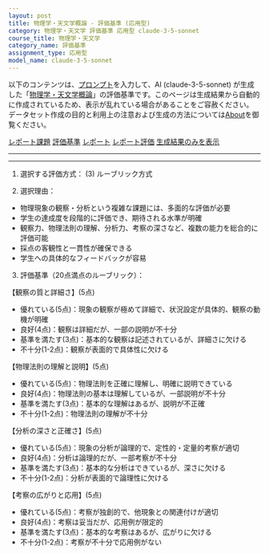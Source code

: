 ```yaml
---
layout: post
title: 物理学・天文学概論 - 評価基準 (応用型)
category: 物理学・天文学 評価基準 応用型 claude-3-5-sonnet
course_title: 物理学・天文学
category_name: 評価基準
assignment_type: 応用型
model_name: claude-3-5-sonnet
---
```


以下のコンテンツは、[プロンプト](https://github.com/takedatoshiyuki/synthetic_assignments/tree/main/generated/物理学・天文学/claude-3-5-sonnet/prompt_評価基準-応用型.md)を入力して、AI (claude-3-5-sonnet) が生成した「[物理学・天文学概論](/contents/物理学・天文学/)」の評価基準です。このページは生成結果から自動的に作成されているため、表示が乱れている場合があることをご容赦ください。
データセット作成の目的と利用上の注意および生成の方法については[About](/About)を御覧ください。

[レポート課題](../レポート課題-応用型)
[評価基準](../評価基準-応用型)
[レポート](../レポート-応用型)
[レポート評価](../レポート評価-応用型)
[生成結果のみを表示](https://github.com/takedatoshiyuki/synthetic_assignments/tree/main/generated/物理学・天文学/claude-3-5-sonnet/評価基準-応用型.md)
  

***
***
  
1. 選択する評価方式：
(3) ルーブリック方式

2. 選択理由：
- 物理現象の観察・分析という複雑な課題には、多面的な評価が必要
- 学生の達成度を段階的に評価でき、期待される水準が明確
- 観察力、物理法則の理解、分析力、考察の深さなど、複数の能力を総合的に評価可能
- 採点の客観性と一貫性が確保できる
- 学生への具体的なフィードバックが容易

3. 評価基準（20点満点のルーブリック）：

【観察の質と詳細さ】(5点)
- 優れている(5点)：現象の観察が極めて詳細で、状況設定が具体的、観察の動機が明確
- 良好(4点)：観察は詳細だが、一部の説明が不十分
- 基準を満たす(3点)：基本的な観察は記述されているが、詳細さに欠ける
- 不十分(1-2点)：観察が表面的で具体性に欠ける

【物理法則の理解と説明】(5点)
- 優れている(5点)：物理法則を正確に理解し、明確に説明できている
- 良好(4点)：物理法則の基本は理解しているが、一部説明が不十分
- 基準を満たす(3点)：基本的な理解はあるが、説明が不正確
- 不十分(1-2点)：物理法則の理解が不十分

【分析の深さと正確さ】(5点)
- 優れている(5点)：現象の分析が論理的で、定性的・定量的考察が適切
- 良好(4点)：分析は論理的だが、一部考察が不十分
- 基準を満たす(3点)：基本的な分析はできているが、深さに欠ける
- 不十分(1-2点)：分析が表面的で論理性に欠ける

【考察の広がりと応用】(5点)
- 優れている(5点)：考察が独創的で、他現象との関連付けが適切
- 良好(4点)：考察は妥当だが、応用例が限定的
- 基準を満たす(3点)：基本的な考察はあるが、広がりに欠ける
- 不十分(1-2点)：考察が不十分で応用例がない
